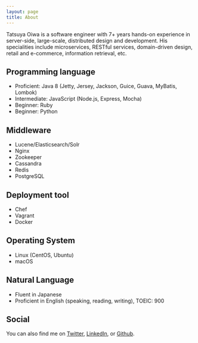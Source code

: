 ```yaml
---
layout: page
title: About
---
```


Tatsuya Oiwa is a software engineer with 7+ years hands-on experience in server-side, large-scale, distributed design and development. His specialities include microservices, RESTful services, domain-driven design, retail and e-commerce, information retrieval, etc.

## Programming language

- Proficient: Java 8 (Jetty, Jersey, Jackson, Guice, Guava, MyBatis, Lombok)
- Intermediate: JavaScript (Node.js, Express, Mocha)
- Beginner: Ruby
- Beginner: Python

## Middleware

- Lucene/Elasticsearch/Solr
- Nginx
- Zookeeper
- Cassandra
- Redis
- PostgreSQL

## Deployment tool

- Chef
- Vagrant
- Docker

## Operating System

- Linux (CentOS, Ubuntu)
- macOS

## Natural Language

- Fluent in Japanese
- Proficient in English (speaking, reading, writing), TOEIC: 900

## Social

You can also find me on [Twitter](https://twitter.com/tatsuyaoiw), [LinkedIn](https://www.linkedin.com/in/tatsuyaoiw), or [Github](https://github.com/tatsuyaoiw).
